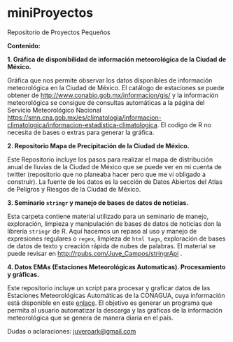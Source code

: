 # miniProyectos
Repositorio de Proyectos Pequeños

**Contenido:**

**1. Gráfica de disponibilidad de información meteorológica de la Ciudad de México.**

Gráfica que nos permite observar los datos disponibles de información meteorológica en la Ciudad de México. El catálogo de estaciones se puede obtener de http://www.conabio.gob.mx/informacion/gis/ y la información meteorológica se consigue de consultas automáticas a la página del Servicio Meteorológico Nacional https://smn.cna.gob.mx/es/climatologia/informacion-climatologica/informacion-estadistica-climatologica. El codigo de R no necesita de bases o extras para generar la gráfica. 

**2. Repositorio Mapa de Precipitación de la Ciudad de México.**

Este Repositorio incluye los pasos para realizar el mapa de distribución anual de lluvias de la Ciudad de México que se puede ver en mi cuenta de twitter (repositorio que no planeaba hacer pero que me vi obligado a construir). La fuente de los datos es la sección de Datos Abiertos del Atlas de Peligros y Riesgos de la Ciudad de México.

**3. Seminario `stringr` y manejo de bases de datos de noticias.**

Esta carpeta contiene material utilizado para un seminario de manejo, exploración, limpieza y manipulación de bases de datos de noticias don la librería `stringr` de R. Aquí hacemos un repaso al uso y manejo de expresiones regulares o `regex`, limpieza de `html tags`, exploración de bases de datos de texto y creación rápida de nubes de palabras. El material se puede revisar en http://rpubs.com/Juve_Campos/stringrApi .

**4. Datos EMAs (Estaciones Meteorológicas Automaticas). Procesamiento y gráficas.**

Este repositorio incluye un script para procesar y graficar datos de las Estaciones Meteorológicas Automáticas de la CONAGUA, cuya información está disponible en este [enlace](https://smn.cna.gob.mx/es/estaciones-meteorologicas-automaticas). El objetivo es generar un programa que permita al usuario automatizar la descarga y las gráficas de la información meteorológica que se genera de manera diaria en el país. 

Dudas o aclaraciones: juveroark@gmail.com
